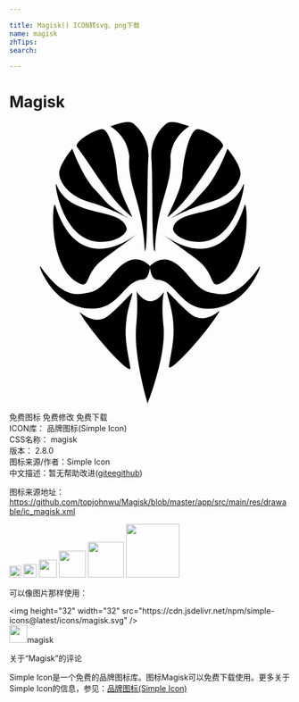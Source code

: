 ```yaml
---

title: Magisk() ICON转svg、png下载
name: magisk
zhTips: 
search: 

---
```


# Magisk  <small style="font-size: 60%;font-weight: 100"></small>

<div id="svg" class="svg-wrap">
<svg xmlns="http://www.w3.org/2000/svg" role="img" viewBox="0 0 24 24"><title>Magisk icon</title><path d="M10.857 14.458s.155.921-.034 2.952c-.236 2.546.97 6.59.97 6.59s1.645-4.052 1.358-6.67c-.236-2.152.107-2.904.034-2.803-1.264 1.746-2.328-.069-2.328-.069zM13.939 16.643c.206 1.591-.023 2.462-.32 4.164-.15.861 3.068-2.589 4.302-4.645.206-.343-1.18 1.337-2.551.137-.951-.832-1.114-1.085-1.853-1.808-.249-.244.277 1.014.423 2.151zM10.427 14.618c-.739.723-.903.976-1.853 1.808-1.371 1.2-2.757-.48-2.551-.137 1.234 2.057 4.452 5.506 4.302 4.645-.297-1.703-.526-2.574-.32-4.164.147-1.137.673-2.395.423-2.151zM13.593 11.779c1.504.434 2.088 2.523 3.606 2.781.314.053.667.148 1.079.128.77-.037 1.744-.472 3.045-2.318.385-.546-.955 3.514-4.313 3.563-2.46.036-2.747-2.408-4.387-2.482-.592-.027-.629-1.156-.629-1.156s.706-.774 1.598-.517zM10.407 11.767c-1.504.434-2.088 2.523-3.606 2.781-.314.053-.667.148-1.079.128-.77-.037-1.744-.472-3.045-2.318-.385-.546.955 3.514 4.313 3.563 2.46.036 2.747-2.408 4.387-2.482.592-.027.629-1.156.629-1.156s-.706-.774-1.598-.517zM16.033 11.747c1.513 1.146 1.062 2.408 1.911 2.048 2.859-1.212 2.359-7.434 2.128-6.682-1.303 4.242-4.143 4.48-6.876 2.528-.534-.381 1.985 1.459 2.837 2.105zM10.793 9.641C8.06 11.592 5.22 11.355 3.917 7.113c-.231-.752-.731 5.469 2.128 6.682.849.36.398-.902 1.911-2.048.852-.646 3.371-2.486 2.837-2.105zM16.319 10.225c3.3-.136 3.909-5.545 3.65-4.885-1.165 2.963-5.574 1.848-5.995 3.718-.083.367.747 1.233 2.345 1.167zM10.015 9.058c-.421-1.87-4.831-.755-5.995-3.718-.259-.66.35 4.749 3.65 4.885 1.599.066 2.428-.8 2.345-1.167zM13.768 8.234s1.794-.964 3.33-1.384c1.435-.393 2.512-1.359 2.631-2.38.089-.76-1.11-2.197-1.11-2.197s-.841 2.334-1.945 3.501c-1.201 1.27-.745 1.099-2.906 2.46zM7.315 5.774C6.211 4.607 5.37 2.273 5.37 2.273S4.171 3.709 4.26 4.47c.12 1.021 1.196 1.987 2.631 2.38 1.536.421 3.33 1.384 3.33 1.384-2.162-1.361-1.705-1.19-2.906-2.46zM13.55 8.086c1.943-1.594 2.976-3.673 4.657-5.949.317-.429-1.419-1.465-2.105-1.533S14.84 3.057 14.775 4.54c-.059 1.354-1.486 3.761-1.224 3.547zM9.214 4.539C9.149 3.056 8.573.535 7.887.603S5.465 1.707 5.782 2.136c1.681 2.276 2.713 4.356 4.657 5.949.261.214-1.165-2.193-1.224-3.547zM13.745 2.937c.137-1.098.631-1.9 1.613-2.574-.868-.29-1.591-.526-1.968-.217s-1.403 1.342-1.266 3.023.007 7.962.305 7.846c.16-4.302 1.522-5.538 1.316-8.077zM11.559 11.014c.297.116.167-6.165.305-7.846S10.976.454 10.598.145C10.221-.164 9.499.072 8.63.362c.983.674 1.476 1.476 1.613 2.574-.206 2.539 1.156 3.775 1.316 8.077z"/></svg>
</div>
<detail full-name='magisk'></detail>

<div class="detail-page">
<p>
<span><span class="badge-success badge">免费图标</span> <span class="badge-success badge">免费修改</span>  <span class="badge-success badge">免费下载</span> </span>
<br/>
<span>
ICON库：
<span class="badge-secondary badge">品牌图标(Simple Icon)</span> 
</span>
<br/>
<span>
CSS名称：
<span class="badge-secondary badge">magisk</span> 
</span>

<br/>
<span>
版本：
<span class="badge-secondary badge">2.8.0</span> 
</span>
<br/>
<span>图标来源/作者：<span class="badge-light badge">Simple Icon</span></span> 
<br/>
<span class="zh-detail">中文描述：暂无<span class="help-link"><span>帮助改进</span>(<a href="https://gitee.com/liuwave/icon-helper/edit/master/json/brands/magisk.json" target="_blank" rel="noopener noreferrer">gitee</a><a href="https://github.com/liuwave/icon-helper/edit/master/json/brands/magisk.json" target="_blank" rel="noopener noreferrer">github</a></span>)</span><br/>
</p>
</div><div class="description description alert alert-light"><p>图标来源地址：<a href="https://github.com/topjohnwu/Magisk/blob/master/app/src/main/res/drawable/ic_magisk.xml" target="_blank" rel="noopener noreferrer">https://github.com/topjohnwu/Magisk/blob/master/app/src/main/res/drawable/ic_magisk.xml</a></p></div>
<div class="alert alert-dark">
<img height="21" width="21" src="https://cdn.jsdelivr.net/npm/simple-icons@latest/icons/magisk.svg" />
<img height="24" width="24" src="https://cdn.jsdelivr.net/npm/simple-icons@latest/icons/magisk.svg" />
<img height="32" width="32" src="https://cdn.jsdelivr.net/npm/simple-icons@latest/icons/magisk.svg" />
<img height="48" width="48" src="https://cdn.jsdelivr.net/npm/simple-icons@latest/icons/magisk.svg" />
<img height="64" width="64" src="https://cdn.jsdelivr.net/npm/simple-icons@latest/icons/magisk.svg" />
<img height="96" width="96" src="https://cdn.jsdelivr.net/npm/simple-icons@latest/icons/magisk.svg" />

</div>
<div>
  <p>可以像图片那样使用：    
  </p>
  <div class="alert alert-primary" style="font-size: 14px">
    &lt;img height="32" width="32" src="https://cdn.jsdelivr.net/npm/simple-icons@latest/icons/magisk.svg" /&gt;
    <copy-btn content='<img height="32" width="32" src="https://cdn.jsdelivr.net/npm/simple-icons@latest/icons/magisk.svg" />'></copy-btn>
  </div>
  <div class="alert alert-secondary">
    <img height="32" width="32" src="https://cdn.jsdelivr.net/npm/simple-icons@latest/icons/magisk.svg" />magisk
    <copy-btn content="magisk" btn-title="复制图标名称"></copy-btn>
  </div>
</div>

<Vssue title="关于“Magisk”的评论" >关于“Magisk”的评论</Vssue>


<div><p>Simple Icon是一个免费的品牌图标库。图标Magisk可以免费下载使用。更多关于  Simple Icon的信息，参见：<a target="_blank" href="https://iconhelper.cn/brands.html">品牌图标(Simple Icon)</a>
</p></div>
